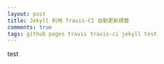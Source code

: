 ```yaml
---
layout: post
title: Jekyll 利用 Travis-CI 自動更新標籤
comments: true
tags: github pages travis travis-ci jekyll test
---
```


test